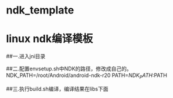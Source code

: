 # ndk_template
# linux ndk编译模板

##一.进入jni目录

##二.配置envsetup.sh中NDK的路径，修改成自己的。
NDK_PATH=/root/Android/android-ndk-r20
PATH=$NDK_PATH:$PATH

##三.执行build.sh编译，编译结果在libs下面
